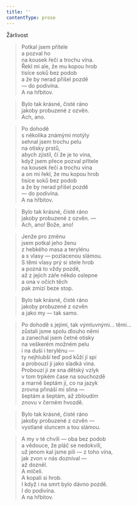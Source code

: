 ```yaml
---
title: ''
contentType: prose
---
```


Žárlivost

> Potkal jsem přítele  
> a pozval ho  
> na kousek řeči a trochu vína.  
> Řekl mi ale, že mu kopou hrob  
> tisíce soků bez podob  
> a že by nerad přišel pozdě  
> — do podivína.  
> A na hřbitov.

> Bylo tak krásné, čisté ráno  
> jakoby probuzené z ozvěn.  
> Ach, ano.

> Po dohodě  
> s několika známými motýly  
> sehnal jsem trochu pelu  
> na otisky prstů,  
> abych zjistil, čí že je to vina,  
> když jsem přece pozval přítele  
> na kousek řeči a trochu vína  
> a on mi řekl, že mu kopou hrob  
> tisíce soků bez podob  
> a že by nerad přišel pozdě  
> — do podivína.  
> A na hřbitov.

> Bylo tak krásné, čisté ráno  
> jakoby probuzené z ozvěn. —  
> Ach, ano! Bože, ano!

> Jenže pro změnu  
> jsem potkal jeho ženu  
> z hebkého masa a terylénu  
> a s vlasy — pozlacenou slámou.  
> S těmi vlasy prý si stele hrob  
> a pozná to vždy pozdě,  
> až z jejich záře někdo oslepne  
> a ona v očích těch  
> pak zmizí beze stop.

> Bylo tak krásné, čisté ráno  
> jakoby probuzené z ozvěn  
> a jako my — tak samo.

> Po dohodě s jejími, tak výmluvnými… těmi…  
> zůstali jsme spolu dlouho němí  
> a zanechal jsem četné otisky  
> na veškerém možném pelu  
> i na duši i terylénu —  
> ty nejhlubší teď pod kůží jí spí  
> a probouzí ji jako sladká vina.  
> Probouzí ji ze sna dětský vzlyk  
> v tom trpkém čase na souchozdě  
> a marně šeptám jí, co na jazyk  
> zrovna přináší mi slina —  
> šeptám a šeptám, až zbloudím  
> znovu v černém hvozdě.

> Bylo tak krásné, čisté ráno  
> jakoby probuzené z ozvěn —  
> vystlané sluncem a tou slámou.

> A my v té chvíli — oba bez podob  
> a vědouce, že pláč se nedokvílí,  
> už jenom kal jsme pili — z toho vína,  
> jak zvon v nás dozníval —  
> až dozněl.  
> A mlčeli.  
> A kopali si hrob.  
> I když i na smrt bylo dávno pozdě.  
> I do podivína.  
> A na hřbitov.

